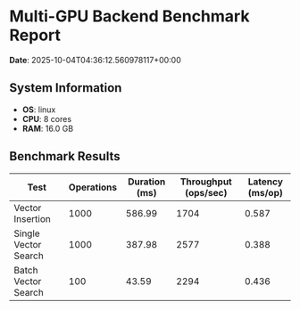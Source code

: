 # Multi-GPU Backend Benchmark Report

**Date**: 2025-10-04T04:36:12.560978117+00:00

## System Information

- **OS**: linux
- **CPU**: 8 cores
- **RAM**: 16.0 GB

## Benchmark Results

| Test | Operations | Duration (ms) | Throughput (ops/sec) | Latency (ms/op) |
|------|------------|---------------|----------------------|------------------|
| Vector Insertion | 1000 | 586.99 | 1704 | 0.587 |
| Single Vector Search | 1000 | 387.98 | 2577 | 0.388 |
| Batch Vector Search | 100 | 43.59 | 2294 | 0.436 |
